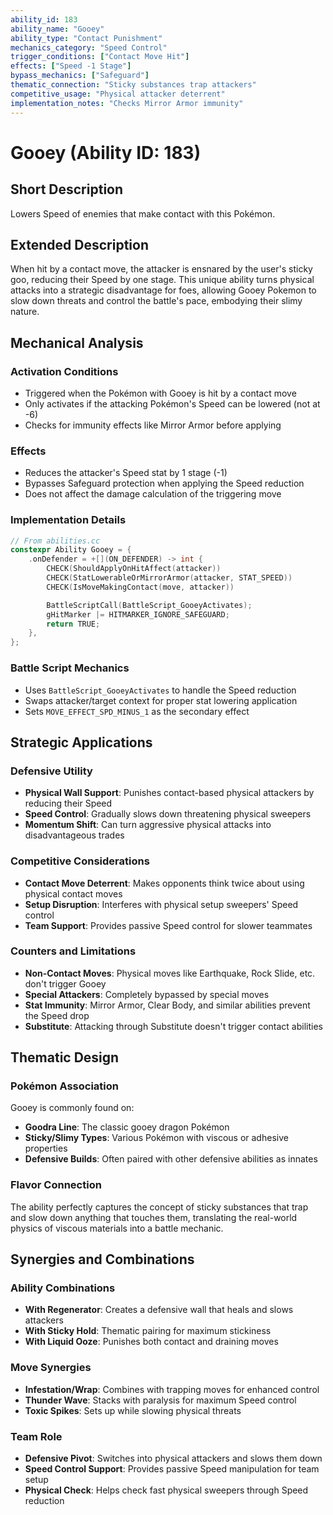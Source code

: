 ```yaml
---
ability_id: 183
ability_name: "Gooey"
ability_type: "Contact Punishment"
mechanics_category: "Speed Control"
trigger_conditions: ["Contact Move Hit"]
effects: ["Speed -1 Stage"]
bypass_mechanics: ["Safeguard"]
thematic_connection: "Sticky substances trap attackers"
competitive_usage: "Physical attacker deterrent"
implementation_notes: "Checks Mirror Armor immunity"
---
```


# Gooey (Ability ID: 183)

## Short Description
Lowers Speed of enemies that make contact with this Pokémon.

## Extended Description
When hit by a contact move, the attacker is ensnared by the user's sticky goo, reducing their Speed by one stage. This unique ability turns physical attacks into a strategic disadvantage for foes, allowing Gooey Pokemon to slow down threats and control the battle's pace, embodying their slimy nature.

## Mechanical Analysis

### Activation Conditions
- Triggered when the Pokémon with Gooey is hit by a contact move
- Only activates if the attacking Pokémon's Speed can be lowered (not at -6)
- Checks for immunity effects like Mirror Armor before applying

### Effects
- Reduces the attacker's Speed stat by 1 stage (-1)
- Bypasses Safeguard protection when applying the Speed reduction
- Does not affect the damage calculation of the triggering move

### Implementation Details
```cpp
// From abilities.cc
constexpr Ability Gooey = {
    .onDefender = +[](ON_DEFENDER) -> int {
        CHECK(ShouldApplyOnHitAffect(attacker))
        CHECK(StatLowerableOrMirrorArmor(attacker, STAT_SPEED))
        CHECK(IsMoveMakingContact(move, attacker))

        BattleScriptCall(BattleScript_GooeyActivates);
        gHitMarker |= HITMARKER_IGNORE_SAFEGUARD;
        return TRUE;
    },
};
```

### Battle Script Mechanics
- Uses `BattleScript_GooeyActivates` to handle the Speed reduction
- Swaps attacker/target context for proper stat lowering application
- Sets `MOVE_EFFECT_SPD_MINUS_1` as the secondary effect

## Strategic Applications

### Defensive Utility
- **Physical Wall Support**: Punishes contact-based physical attackers by reducing their Speed
- **Speed Control**: Gradually slows down threatening physical sweepers
- **Momentum Shift**: Can turn aggressive physical attacks into disadvantageous trades

### Competitive Considerations
- **Contact Move Deterrent**: Makes opponents think twice about using physical contact moves
- **Setup Disruption**: Interferes with physical setup sweepers' Speed control
- **Team Support**: Provides passive Speed control for slower teammates

### Counters and Limitations
- **Non-Contact Moves**: Physical moves like Earthquake, Rock Slide, etc. don't trigger Gooey
- **Special Attackers**: Completely bypassed by special moves
- **Stat Immunity**: Mirror Armor, Clear Body, and similar abilities prevent the Speed drop
- **Substitute**: Attacking through Substitute doesn't trigger contact abilities

## Thematic Design

### Pokémon Association
Gooey is commonly found on:
- **Goodra Line**: The classic gooey dragon Pokémon
- **Sticky/Slimy Types**: Various Pokémon with viscous or adhesive properties
- **Defensive Builds**: Often paired with other defensive abilities as innates

### Flavor Connection
The ability perfectly captures the concept of sticky substances that trap and slow down anything that touches them, translating the real-world physics of viscous materials into a battle mechanic.

## Synergies and Combinations

### Ability Combinations
- **With Regenerator**: Creates a defensive wall that heals and slows attackers
- **With Sticky Hold**: Thematic pairing for maximum stickiness
- **With Liquid Ooze**: Punishes both contact and draining moves

### Move Synergies
- **Infestation/Wrap**: Combines with trapping moves for enhanced control
- **Thunder Wave**: Stacks with paralysis for maximum Speed control
- **Toxic Spikes**: Sets up while slowing physical threats

### Team Role
- **Defensive Pivot**: Switches into physical attackers and slows them down
- **Speed Control Support**: Provides passive Speed manipulation for team setup
- **Physical Check**: Helps check fast physical sweepers through Speed reduction